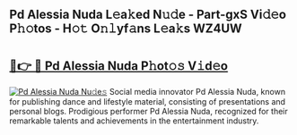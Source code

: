 ## Pd Alessia Nuda L𝚎a𝚔ed N𝚞𝚍e - Part-gxS Vi𝚍𝚎o P𝚑𝚘tos - H𝚘𝚝 O𝚗𝚕yf𝚊ns L𝚎a𝚔s WZ4UW

# <h2><a href="http://kf8t1f.oniu.top/?m=Pd+Alessia+Nuda">🔗👉 🔴 Pd Alessia Nuda P𝚑ot𝚘𝚜 V𝚒d𝚎o</a></h2>

[![Pd Alessia Nuda Nu𝚍e𝚜](https://i.imgur.com/0qMVB7G.gif)](http://kf8t1f.oniu.top/?m=Pd+Alessia+Nuda)
Social media innovator Pd Alessia Nuda, known for publishing dance and lifestyle material, consisting of presentations and personal blogs. Prodigious performer Pd Alessia Nuda, recognized for their remarkable talents and achievements in the entertainment industry.  
